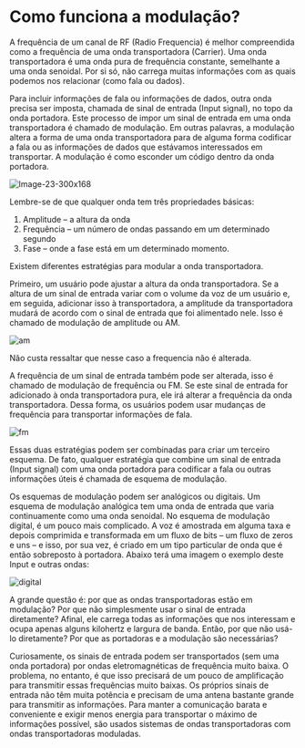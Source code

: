# Como funciona a modulação?

A frequência de um canal de RF (Radio Frequencia) é melhor compreendida como a frequência de uma onda transportadora (Carrier). Uma onda transportadora é uma onda pura de frequência constante, semelhante a uma onda senoidal. Por si só, não carrega muitas informações com as quais podemos nos relacionar (como fala ou dados).

Para incluir informações de fala ou informações de dados, outra onda precisa ser imposta, chamada de sinal de entrada (Input signal), no topo da onda portadora. Este processo de impor um sinal de entrada em uma onda transportadora é chamado de modulação. Em outras palavras, a modulação altera a forma de uma onda transportadora para de alguma forma codificar a fala ou as informações de dados que estávamos interessados em transportar. A modulação é como esconder um código dentro da onda portadora.

![Image-23-300x168](https://user-images.githubusercontent.com/95552879/179827681-201cf969-432d-491d-9647-214dc538d863.png)

Lembre-se de que qualquer onda tem três propriedades básicas:

  1) Amplitude – a altura da onda
  2) Frequência – um número de ondas passando em um determinado segundo
  3) Fase – onde a fase está em um determinado momento.

Existem diferentes estratégias para modular a onda transportadora.

Primeiro, um usuário pode ajustar a altura da onda transportadora. Se a altura de um sinal de entrada variar com o volume da voz de um usuário e, em seguida, adicionar isso à transportadora, a amplitude da transportadora mudará de acordo com o sinal de entrada que foi alimentado nele.
Isso é chamado de modulação de amplitude ou AM.

![am](https://user-images.githubusercontent.com/95552879/179829156-9138f132-e114-4a86-8399-35b2f9bb5f3f.png)

Não custa ressaltar que nesse caso a frequencia não é alterada.

A frequência de um sinal de entrada também pode ser alterada, isso é chamado de modulação de frequência ou FM. Se este sinal de entrada for adicionado à onda transportadora pura, ele irá alterar a frequência da onda transportadora. Dessa forma, os usuários podem usar mudanças de frequência para transportar informações de fala. 

![fm](https://user-images.githubusercontent.com/95552879/179829686-2f396935-465f-4830-8b95-921adea17855.png)



Essas duas estratégias podem ser combinadas para criar um terceiro esquema. De fato, qualquer estratégia que combine um sinal de entrada (Input signal) com uma onda portadora para codificar a fala ou outras informações úteis é chamada de esquema de modulação.

Os esquemas de modulação podem ser analógicos ou digitais. Um esquema de modulação analógica tem uma onda de entrada que varia continuamente como uma onda senoidal. No esquema de modulação digital, é um pouco mais complicado. A voz é amostrada em alguma taxa e depois comprimida e transformada em um fluxo de bits – um fluxo de zeros e uns – e isso, por sua vez, é criado em um tipo particular de onda que é então sobreposto à portadora. Abaixo terá uma imagem o exemplo deste Input e outras ondas:

![digital](https://user-images.githubusercontent.com/95552879/179830577-fdbd752d-90e5-4074-9eca-5d274dc670b1.png)


A grande questão é: por que as ondas transportadoras estão em modulação? Por que não simplesmente usar o sinal de entrada diretamente? Afinal, ele carrega todas as informações que nos interessam e ocupa apenas alguns kilohertz e largura de banda. Então, por que não usá-lo diretamente? Por que as portadoras e a modulação são necessárias?

Curiosamente, os sinais de entrada podem ser transportados (sem uma onda portadora) por ondas eletromagnéticas de frequência muito baixa. O problema, no entanto, é que isso precisará de um pouco de amplificação para transmitir essas frequências muito baixas. Os próprios sinais de entrada não têm muita potência e precisam de uma antena bastante grande para transmitir as informações. Para manter a comunicação barata e conveniente e exigir menos energia para transportar o máximo de informações possível, são usados sistemas de ondas transportadoras com ondas transportadoras moduladas.






